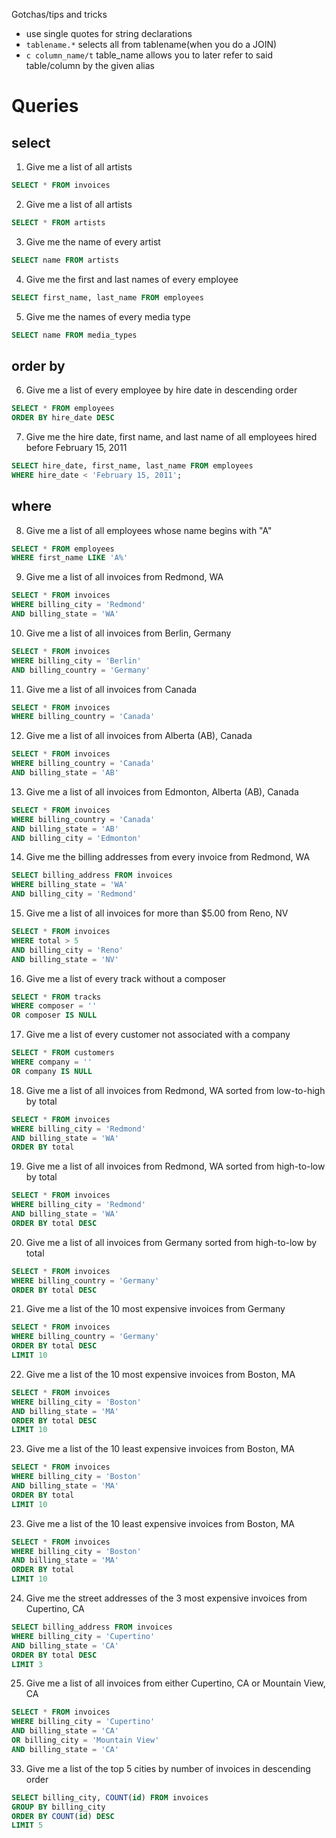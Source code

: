Gotchas/tips and tricks
- use single quotes for string declarations
- `tablename.*` selects all from tablename(when you do a JOIN)
- `c column_name/t` table_name allows you to later refer to said table/column by the given alias

# Queries

## select

1. Give me a list of all artists
```SQL
SELECT * FROM invoices
```

2. Give me a list of all artists
```SQL
SELECT * FROM artists
```

3. Give me the name of every artist
```SQL
SELECT name FROM artists
```

4. Give me the first and last names of every employee
```SQL
SELECT first_name, last_name FROM employees
```

5. Give me the names of every media type

```SQL
SELECT name FROM media_types
```

## order by

6. Give me a list of every employee by hire date in descending order

```SQL
SELECT * FROM employees
ORDER BY hire_date DESC
```

7. Give me the hire date, first name, and last name of all employees hired before February 15, 2011

```SQL
SELECT hire_date, first_name, last_name FROM employees
WHERE hire_date < 'February 15, 2011';
```

## where

8. Give me a list of all employees whose name begins with "A"

```SQL
SELECT * FROM employees
WHERE first_name LIKE 'A%'
```

9. Give me a list of all invoices from Redmond, WA

```SQL
SELECT * FROM invoices
WHERE billing_city = 'Redmond'
AND billing_state = 'WA'
```

10. Give me a list of all invoices from Berlin, Germany

```SQL
SELECT * FROM invoices
WHERE billing_city = 'Berlin'
AND billing_country = 'Germany'
```

11. Give me a list of all invoices from Canada

```SQL
SELECT * FROM invoices
WHERE billing_country = 'Canada'
```

12. Give me a list of all invoices from Alberta (AB), Canada

```SQL
SELECT * FROM invoices
WHERE billing_country = 'Canada'
AND billing_state = 'AB'
```

13. Give me a list of all invoices from Edmonton, Alberta (AB), Canada

```SQL
SELECT * FROM invoices
WHERE billing_country = 'Canada'
AND billing_state = 'AB'
AND billing_city = 'Edmonton'
```

14. Give me the billing addresses from every invoice from Redmond, WA

```SQL
SELECT billing_address FROM invoices
WHERE billing_state = 'WA'
AND billing_city = 'Redmond'
```

15. Give me a list of all invoices for more than $5.00 from Reno, NV

```SQL
SELECT * FROM invoices
WHERE total > 5
AND billing_city = 'Reno'
AND billing_state = 'NV'
```

16. Give me a list of every track without a composer

```SQL
SELECT * FROM tracks
WHERE composer = ''
OR composer IS NULL
```

17. Give me a list of every customer not associated with a company

```SQL
SELECT * FROM customers
WHERE company = ''
OR company IS NULL
```

18. Give me a list of all invoices from Redmond, WA sorted from low-to-high by total

```SQL
SELECT * FROM invoices
WHERE billing_city = 'Redmond'
AND billing_state = 'WA'
ORDER BY total
```

19. Give me a list of all invoices from Redmond, WA sorted from high-to-low by total

```SQL
SELECT * FROM invoices
WHERE billing_city = 'Redmond'
AND billing_state = 'WA'
ORDER BY total DESC
```

20. Give me a list of all invoices from Germany sorted from high-to-low by total

```SQL
SELECT * FROM invoices
WHERE billing_country = 'Germany'
ORDER BY total DESC
```

21. Give me a list of the 10 most expensive invoices from Germany

```SQL
SELECT * FROM invoices
WHERE billing_country = 'Germany'
ORDER BY total DESC
LIMIT 10
```

22. Give me a list of the 10 most expensive invoices from Boston, MA

```SQL
SELECT * FROM invoices
WHERE billing_city = 'Boston'
AND billing_state = 'MA'
ORDER BY total DESC
LIMIT 10
```

23. Give me a list of the 10 least expensive invoices from Boston, MA

```SQL
SELECT * FROM invoices
WHERE billing_city = 'Boston'
AND billing_state = 'MA'
ORDER BY total
LIMIT 10
```

23. Give me a list of the 10 least expensive invoices from Boston, MA

```SQL
SELECT * FROM invoices
WHERE billing_city = 'Boston'
AND billing_state = 'MA'
ORDER BY total
LIMIT 10
```

24. Give me the street addresses of the 3 most expensive invoices from Cupertino, CA

```SQL
SELECT billing_address FROM invoices
WHERE billing_city = 'Cupertino'
AND billing_state = 'CA'
ORDER BY total DESC
LIMIT 3
```

25. Give me a list of all invoices from either Cupertino, CA or Mountain View, CA

```SQL
SELECT * FROM invoices
WHERE billing_city = 'Cupertino'
AND billing_state = 'CA'
OR billing_city = 'Mountain View'
AND billing_state = 'CA'
```

33. Give me a list of the top 5 cities by number of invoices in descending order

```SQL
SELECT billing_city, COUNT(id) FROM invoices
GROUP BY billing_city
ORDER BY COUNT(id) DESC
LIMIT 5
```
